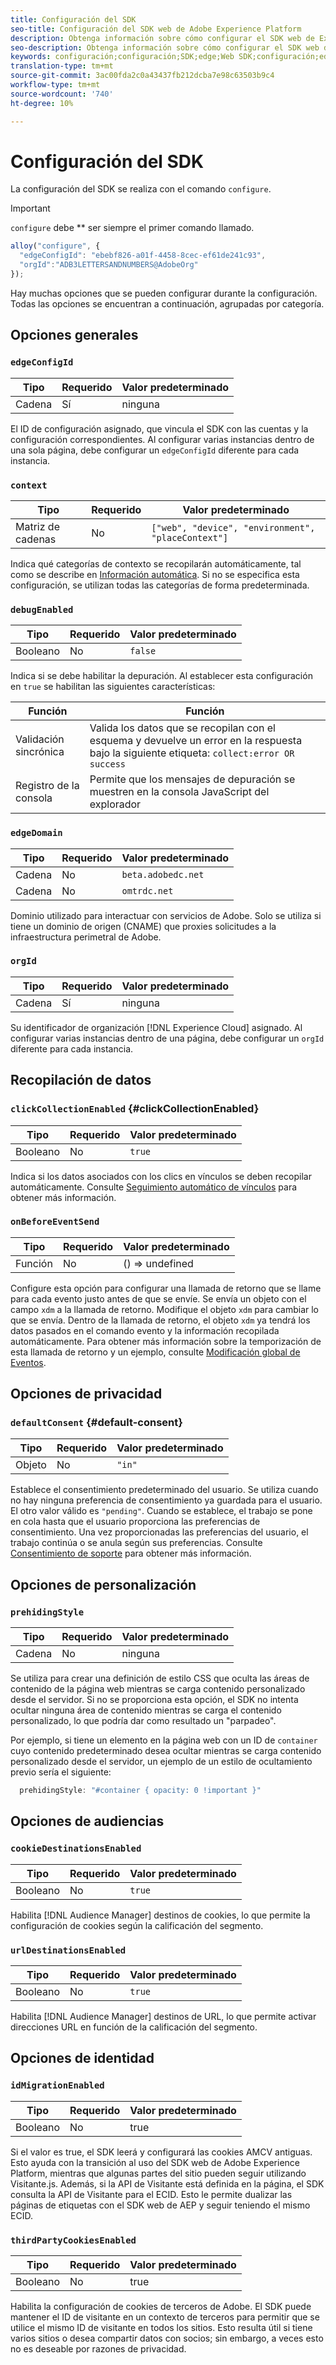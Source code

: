 ```yaml
---
title: Configuración del SDK
seo-title: Configuración del SDK web de Adobe Experience Platform
description: Obtenga información sobre cómo configurar el SDK web de Experience Platform
seo-description: Obtenga información sobre cómo configurar el SDK web de Experience Platform
keywords: configuración;configuración;SDK;edge;Web SDK;configuración;edgeConfigId;contexto;web;dispositivo;entorno;placeContext;debugEnabled;edgeDomain;orgId;clickCollectionEnabled;onBeforeEventSend;defaultConsent;web sdk settings;prehideStyle;opacity;cookieDestinationsEnabled;urlDestinationsEnabled;idMigrationEnabled thirdPartyCookiesEnabled;
translation-type: tm+mt
source-git-commit: 3ac00fda2c0a43437fb212dcba7e98c63503b9c4
workflow-type: tm+mt
source-wordcount: '740'
ht-degree: 10%

---
```



# Configuración del SDK

La configuración del SDK se realiza con el comando `configure`.

>[!IMPORTANT]
>
>`configure` debe  ** ser siempre el primer comando llamado.

```javascript
alloy("configure", {
  "edgeConfigId": "ebebf826-a01f-4458-8cec-ef61de241c93",
  "orgId":"ADB3LETTERSANDNUMBERS@AdobeOrg"
});
```

Hay muchas opciones que se pueden configurar durante la configuración. Todas las opciones se encuentran a continuación, agrupadas por categoría.

## Opciones generales

### `edgeConfigId`

| **Tipo** | **Requerido** | **Valor predeterminado** |
| -------- | ------------ | ----------------- |
| Cadena | Sí | ninguna |

El ID de configuración asignado, que vincula el SDK con las cuentas y la configuración correspondientes.  Al configurar varias instancias dentro de una sola página, debe configurar un `edgeConfigId` diferente para cada instancia.

### `context`

| **Tipo** | **Requerido** | **Valor predeterminado** |
| ---------------- | ------------ | -------------------------------------------------- |
| Matriz de cadenas | No | `["web", "device", "environment", "placeContext"]` |

Indica qué categorías de contexto se recopilarán automáticamente, tal como se describe en [Información automática](../data-collection/automatic-information.md).  Si no se especifica esta configuración, se utilizan todas las categorías de forma predeterminada.

### `debugEnabled`

| **Tipo** | **Requerido** | **Valor predeterminado** |
| -------- | ------------ | ----------------- |
| Booleano | No | `false` |

Indica si se debe habilitar la depuración. Al establecer esta configuración en `true` se habilitan las siguientes características:

| **Función** | **Función** |
| ---------------------- | ------------------ |
| Validación sincrónica | Valida los datos que se recopilan con el esquema y devuelve un error en la respuesta bajo la siguiente etiqueta: `collect:error OR success` |
| Registro de la consola | Permite que los mensajes de depuración se muestren en la consola JavaScript del explorador |

### `edgeDomain`

| **Tipo** | **Requerido** | **Valor predeterminado** |
| -------- | ------------ | ------------------ |
| Cadena | No | `beta.adobedc.net` |
| Cadena | No | `omtrdc.net` |

Dominio utilizado para interactuar con servicios de Adobe. Solo se utiliza si tiene un dominio de origen (CNAME) que proxies solicitudes a la infraestructura perimetral de Adobe.

### `orgId`

| **Tipo** | **Requerido** | **Valor predeterminado** |
| -------- | ------------ | ----------------- |
| Cadena | Sí | ninguna |

Su identificador de organización [!DNL Experience Cloud] asignado.  Al configurar varias instancias dentro de una página, debe configurar un `orgId` diferente para cada instancia.

## Recopilación de datos

### `clickCollectionEnabled` {#clickCollectionEnabled}

| **Tipo** | **Requerido** | **Valor predeterminado** |
| -------- | ------------ | ----------------- |
| Booleano | No | `true` |

Indica si los datos asociados con los clics en vínculos se deben recopilar automáticamente. Consulte [Seguimiento automático de vínculos](../data-collection/track-links.md#automaticLinkTracking) para obtener más información.

### `onBeforeEventSend`

| **Tipo** | **Requerido** | **Valor predeterminado** |
| -------- | ------------ | ----------------- |
| Función | No | () => undefined |

Configure esta opción para configurar una llamada de retorno que se llame para cada evento justo antes de que se envíe.  Se envía un objeto con el campo `xdm` a la llamada de retorno.  Modifique el objeto `xdm` para cambiar lo que se envía.  Dentro de la llamada de retorno, el objeto `xdm` ya tendrá los datos pasados en el comando evento y la información recopilada automáticamente. Para obtener más información sobre la temporización de esta llamada de retorno y un ejemplo, consulte [Modificación global de Eventos](tracking-events.md#modifying-events-globally).

## Opciones de privacidad

### `defaultConsent` {#default-consent}

| **Tipo** | **Requerido** | **Valor predeterminado** |
| -------- | ------------ | ----------------- |
| Objeto | No | `"in"` |

Establece el consentimiento predeterminado del usuario. Se utiliza cuando no hay ninguna preferencia de consentimiento ya guardada para el usuario. El otro valor válido es `"pending"`. Cuando se establece, el trabajo se pone en cola hasta que el usuario proporciona las preferencias de consentimiento. Una vez proporcionadas las preferencias del usuario, el trabajo continúa o se anula según sus preferencias. Consulte [Consentimiento de soporte](../consent/supporting-consent.md) para obtener más información.

## Opciones de personalización

### `prehidingStyle`

| **Tipo** | **Requerido** | **Valor predeterminado** |
| -------- | ------------ | ----------------- |
| Cadena | No | ninguna |

Se utiliza para crear una definición de estilo CSS que oculta las áreas de contenido de la página web mientras se carga contenido personalizado desde el servidor. Si no se proporciona esta opción, el SDK no intenta ocultar ninguna área de contenido mientras se carga el contenido personalizado, lo que podría dar como resultado un &quot;parpadeo&quot;.

Por ejemplo, si tiene un elemento en la página web con un ID de `container` cuyo contenido predeterminado desea ocultar mientras se carga contenido personalizado desde el servidor, un ejemplo de un estilo de ocultamiento previo sería el siguiente:

```javascript
  prehidingStyle: "#container { opacity: 0 !important }"
```

## Opciones de audiencias

### `cookieDestinationsEnabled`

| **Tipo** | **Requerido** | **Valor predeterminado** |
| -------- | ------------ | ----------------- |
| Booleano | No | `true` |

Habilita [!DNL Audience Manager] destinos de cookies, lo que permite la configuración de cookies según la calificación del segmento.

### `urlDestinationsEnabled`

| **Tipo** | **Requerido** | **Valor predeterminado** |
| -------- | ------------ | ----------------- |
| Booleano | No | `true` |

Habilita [!DNL Audience Manager] destinos de URL, lo que permite activar direcciones URL en función de la calificación del segmento.

## Opciones de identidad

### `idMigrationEnabled`

| **Tipo** | **Requerido** | **Valor predeterminado** |
| -------- | ------------ | ----------------- |
| Booleano | No | true |

Si el valor es true, el SDK leerá y configurará las cookies AMCV antiguas. Esto ayuda con la transición al uso del SDK web de Adobe Experience Platform, mientras que algunas partes del sitio pueden seguir utilizando Visitante.js. Además, si la API de Visitante está definida en la página, el SDK consulta la API de Visitante para el ECID. Esto le permite dualizar las páginas de etiquetas con el SDK web de AEP y seguir teniendo el mismo ECID.

### `thirdPartyCookiesEnabled`

| **Tipo** | **Requerido** | **Valor predeterminado** |
| -------- | ------------ | ----------------- |
| Booleano | No | true |

Habilita la configuración de cookies de terceros de Adobe. El SDK puede mantener el ID de visitante en un contexto de terceros para permitir que se utilice el mismo ID de visitante en todos los sitios. Esto resulta útil si tiene varios sitios o desea compartir datos con socios; sin embargo, a veces esto no es deseable por razones de privacidad.
